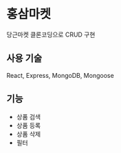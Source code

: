 # 홍삼마켓

당근마켓 클론코딩으로 CRUD 구현

## 사용 기술

React, Express, MongoDB, Mongoose

## 기능

- 상품 검색
- 상품 등록
- 상품 삭제
- 필터
